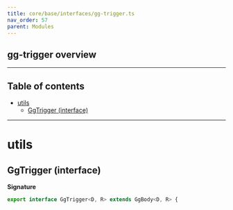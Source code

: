 ```yaml
---
title: core/base/interfaces/gg-trigger.ts
nav_order: 57
parent: Modules
---
```


## gg-trigger overview

---

<h2 class="text-delta">Table of contents</h2>

- [utils](#utils)
  - [GgTrigger (interface)](#ggtrigger-interface)

---

# utils

## GgTrigger (interface)

**Signature**

```ts
export interface GgTrigger<D, R> extends GgBody<D, R> {
```
